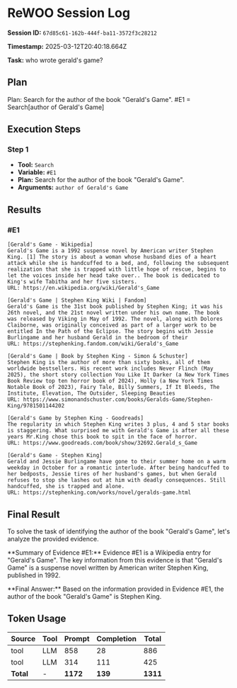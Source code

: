 # ReWOO Session Log

**Session ID:** `67d85c61-162b-444f-ba11-3572f3c28212`

**Timestamp:** 2025-03-12T20:40:18.664Z

**Task:** who wrote gerald's game?


## Plan

Plan: Search for the author of the book "Gerald's Game"\. \#E1 \= Search\[author of Gerald's Game\]


## Execution Steps


### Step 1

- **Tool:** `Search`
- **Variable:** `#E1`
- **Plan:** Search for the author of the book "Gerald's Game"\.
- **Arguments:** `author of Gerald's Game`

## Results


### \#E1

```
[Gerald's Game - Wikipedia]
Gerald's Game is a 1992 suspense novel by American writer Stephen King. [1] The story is about a woman whose husband dies of a heart attack while she is handcuffed to a bed, and, following the subsequent realization that she is trapped with little hope of rescue, begins to let the voices inside her head take over.. The book is dedicated to King's wife Tabitha and her five sisters.
URL: https://en.wikipedia.org/wiki/Gerald's_Game

[Gerald's Game | Stephen King Wiki | Fandom]
Gerald's Game is the 31st book published by Stephen King; it was his 26th novel, and the 21st novel written under his own name. The book was released by Viking in May of 1992. The novel, along with Dolores Claiborne, was originally conceived as part of a larger work to be entitled In the Path of the Eclipse. The story begins with Jessie Burlingame and her husband Gerald in the bedroom of their
URL: https://stephenking.fandom.com/wiki/Gerald's_Game

[Gerald's Game | Book by Stephen King - Simon & Schuster]
Stephen King is the author of more than sixty books, all of them worldwide bestsellers. His recent work includes Never Flinch (May 2025), the short story collection You Like It Darker (a New York Times Book Review top ten horror book of 2024), Holly (a New York Times Notable Book of 2023), Fairy Tale, Billy Summers, If It Bleeds, The Institute, Elevation, The Outsider, Sleeping Beauties
URL: https://www.simonandschuster.com/books/Geralds-Game/Stephen-King/9781501144202

[Gerald's Game by Stephen King - Goodreads]
The regularity in which Stephen King writes 3 plus, 4 and 5 star books is staggering. What surprised me with Gerald's Game is after all these years Mr.King chose this book to spit in the face of horror.
URL: https://www.goodreads.com/book/show/32692.Gerald_s_Game

[Gerald's Game - Stephen King]
Gerald and Jessie Burlingame have gone to their summer home on a warm weekday in October for a romantic interlude. After being handcuffed to her bedposts, Jessie tires of her husband's games, but when Gerald refuses to stop she lashes out at him with deadly consequences. Still handcuffed, she is trapped and alone.
URL: https://stephenking.com/works/novel/geralds-game.html
```


## Final Result

To solve the task of identifying the author of the book "Gerald's Game", let's analyze the provided evidence\.

\*\*Summary of Evidence \#E1:\*\*
Evidence \#E1 is a Wikipedia entry for "Gerald's Game"\. The key information from this evidence is that "Gerald's Game" is a suspense novel written by American writer Stephen King, published in 1992\.

\*\*Final Answer:\*\*
Based on the information provided in Evidence \#E1, the author of the book "Gerald's Game" is Stephen King\.


## Token Usage

| Source | Tool | Prompt | Completion | Total |
|--------|------|---------|------------|--------|
| tool | LLM | 858 | 28 | 886 |
| tool | LLM | 314 | 111 | 425 |
| **Total** | - | **1172** | **139** | **1311** |